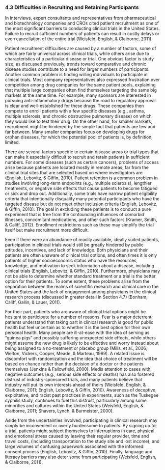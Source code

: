 ### 4.3 Difficulties in Recruiting and Retaining Participants

In interviews, expert consultants and representatives from pharmaceutical and biotechnology companies and CROs cited patient recruitment as one of the most significant barriers to conducting clinical trials in the United States. Failure to recruit sufficient numbers of patients can result in costly delays or even cancellation of the entire trial (Weisfeld, English, & Claiborne, 2011).

Patient recruitment difficulties are caused by a number of factors, some of which are fairly universal across clinical trials, while others arise due to characteristics of a particular disease or trial. One obvious factor is study size; as discussed previously, trends toward comparative and chronic disease studies contribute to a need for larger numbers of participants. Another common problem is finding willing individuals to participate in clinical trials. Most company representatives also expressed frustration over competition among drug companies for the same patient pools, explaining that multiple large companies often find themselves targeting the same big markets at the same time. For example, many sponsors are interested in pursuing anti-inflammatory drugs because the road to regulatory approval is clear and well-established for these drugs. These companies then compete to enroll patients with a few specific diseases (e.g., asthma, multiple sclerosis, and chronic obstructive pulmonary disease) on which they would like to test their drug. On the other hand, for smaller markets, recruitment might be hindered by the simple fact that patients are few and far between. Many smaller companies focus on developing drugs for orphan diseases, for which the potential pool of patients is, by definition, limited.

There are several factors specific to certain disease areas or trial types that can make it especially difficult to recruit and retain patients in sufficient numbers. For some diseases (such as certain cancers), problems of access arise because patients are located mostly in remote areas, far from the clinical trial sites that are selected based on where investigators are (English, Lebovitz, & Giffin, 2010). Patient retention is a common problem in studies involving long-term endpoints (e.g., multiple sclerosis), lengthier treatments, or negative side effects that cause patients to become fatigued or sick and drop out. Additionally, some trials have narrow patient eligibility criteria that intentionally disqualify many potential participants who have the targeted disease but do not meet other inclusion criteria (English, Lebovitz, & Giffin, 2010). The goal in excluding these patients is to conduct a pure experiment that is free from the confounding influences of comorbid illnesses, concomitant medications, and other such factors (Kramer, Smith, & Califf, 2012). Enrollment restrictions such as these may simplify the trial itself but make recruitment more difficult.

Even if there were an abundance of readily available, ideally suited patients, participation in clinical trials would still be greatly hindered by public attitudes, incentives, and lack of knowledge. Both physicians and their patients are often unaware of clinical trial options, and often times it is only patients of higher socioeconomic status who have the resources, knowledge, and motivation to seek information about a disease, including clinical trials (English, Lebovitz, & Giffin, 2010). Furthermore, physicians may not be able to determine whether standard treatment or a trial is the better option for their patients. To some extent, these problems arise from the separation between the realms of scientific research and clinical care in the United States and the lack of engagement among physicians in the clinical research process (discussed in greater detail in Section 4.7) (Bonham, Califf, Gallin, & Lauer, 2011).

For their part, patients who are aware of clinical trial options might be hesitant to participate for a number of reasons. Fear is a major deterrent; patients understand that taking part in clinical research is good for public health but feel uncertain as to whether it is the best option for their own personal health. Many people are ill-at-ease with the idea of serving as “guinea pigs” and possibly suffering unexpected side effects, while others might assume the new drug is likely to be effective and worry instead about being assigned to a no-treatment or placebo group (Mills, et al., 2006; Welton, Vickers, Cooper, Meade, & Marteau, 1999). A related issue is discomfort with randomization and the idea that choice of treatment will be based on chance rather than the decision of a doctor or the patients themselves (Jenkins & Fallowfield, 2000). Media attention to cases with negative outcomes (e.g., serious side effects or deaths) has also fostered distrust of industry-sponsored trials, and many patients believe that industry will put its own interests ahead of theirs (Weisfeld, English, & Claiborne, 2011; English, Lebovitz, & Giffin, 2010). Awareness of deceptive, exploitative, and racist past practices in experiments, such as the Tuskegee syphilis study, continues to fuel this distrust, particularly among some minorities and cultures within the United States (Weisfeld, English, & Claiborne, 2011; Shavers, Lynch, & Burmeister, 2000).

Aside from the uncertainties involved, participating in clinical research may simply be inconvenient or overly burdensome to patients. By signing up for a trial, patients might subject themselves to interruptions in care, physical and emotional stress caused by leaving their regular provider, time and travel costs, (including transportation to the study site and lost income), and large volumes of confusing paperwork associated with the informed consent process (English, Lebovitz, & Giffin, 2010). Finally, language and literacy barriers may also deter some from participating (Weisfeld, English, & Claiborne, 2011).


